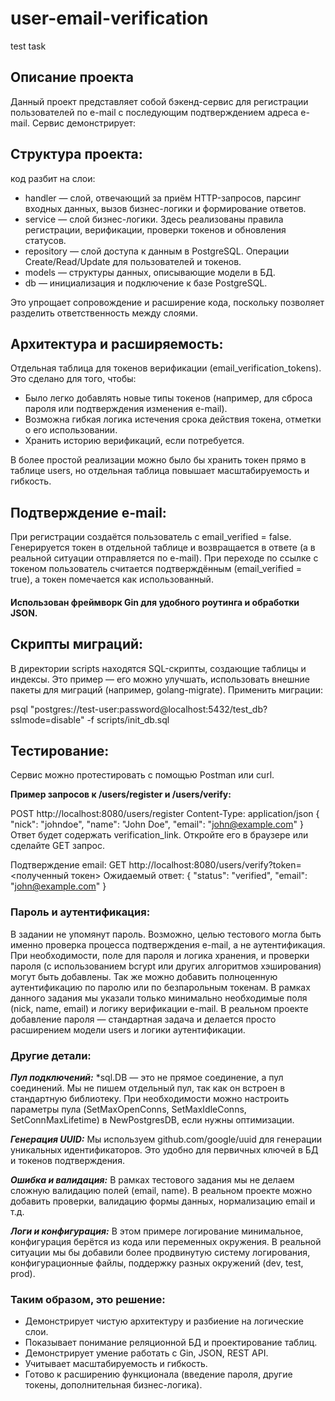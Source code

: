 # user-email-verification

test task

## Описание проекта

Данный проект представляет собой бэкенд-сервис для регистрации пользователей по e-mail с последующим подтверждением адреса e-mail. Сервис демонстрирует:

## Структура проекта:

код разбит на слои:

- handler — слой, отвечающий за приём HTTP-запросов, парсинг входных данных, вызов бизнес-логики и формирование ответов.
- service — слой бизнес-логики. Здесь реализованы правила регистрации, верификации, проверки токенов и обновления статусов.
- repository — слой доступа к данным в PostgreSQL. Операции Create/Read/Update для пользователей и токенов.
- models — структуры данных, описывающие модели в БД.
- db — инициализация и подключение к базе PostgreSQL.

Это упрощает сопровождение и расширение кода, поскольку позволяет разделить ответственность между слоями.

## Архитектура и расширяемость:

Отдельная таблица для токенов верификации (email_verification_tokens). Это сделано для того, чтобы:

- Было легко добавлять новые типы токенов (например, для сброса пароля или подтверждения изменения e-mail).
- Возможна гибкая логика истечения срока действия токена, отметки о его использовании.
- Хранить историю верификаций, если потребуется.

В более простой реализации можно было бы хранить токен прямо в таблице users, но отдельная таблица повышает масштабируемость и гибкость.

## Подтверждение e-mail:

При регистрации создаётся пользователь с email_verified = false.
Генерируется токен в отдельной таблице и возвращается в ответе (а в реальной ситуации отправляется по e-mail).
При переходе по ссылке с токеном пользователь считается подтверждённым (email_verified = true), а токен помечается как использованный.

#### Использован фреймворк Gin для удобного роутинга и обработки JSON.

## Скрипты миграций:

В директории scripts находятся SQL-скрипты, создающие таблицы и индексы. Это пример — его можно улучшать, использовать внешние пакеты для миграций (например, golang-migrate).
Применить миграции:

psql "postgres://test-user:password@localhost:5432/test_db?sslmode=disable" -f scripts/init_db.sql

## Тестирование:

Сервис можно протестировать с помощью Postman или curl.

**Пример запросов к /users/register и /users/verify:**

POST http://localhost:8080/users/register
Content-Type: application/json
{
"nick": "johndoe",
"name": "John Doe",
"email": "john@example.com"
}
Ответ будет содержать verification_link. Откройте его в браузере или сделайте GET запрос.

Подтверждение email:
GET http://localhost:8080/users/verify?token=<полученный токен>
Ожидаемый ответ:
{
"status": "verified",
"email": "john@example.com"
}

### Пароль и аутентификация:

В задании не упомянут пароль. Возможно, целью тестового могла быть именно проверка процесса подтверждения e-mail, а не аутентификация.
При необходимости, поле для пароля и логика хранения, и проверки пароля (с использованием bcrypt или других алгоритмов хэширования) могут быть добавлены. Так же можно добавить полноценную аутентификацию по паролю или по безпарольным токенам.
В рамках данного задания мы указали только минимально необходимые поля (nick, name, email) и логику верификации e-mail. В реальном проекте добавление пароля — стандартная задача и делается просто расширением модели users и логики аутентификации.

### Другие детали:

**_Пул подключений:_**
\*sql.DB — это не прямое соединение, а пул соединений. Мы не пишем отдельный пул, так как он встроен в стандартную библиотеку. При необходимости можно настроить параметры пула (SetMaxOpenConns, SetMaxIdleConns, SetConnMaxLifetime) в NewPostgresDB, если нужны оптимизации.

**_Генерация UUID:_**
Мы используем github.com/google/uuid для генерации уникальных идентификаторов. Это удобно для первичных ключей в БД и токенов подтверждения.

**_Ошибка и валидация:_**
В рамках тестового задания мы не делаем сложную валидацию полей (email, name). В реальном проекте можно добавить проверки, валидацию формы данных, нормализацию email и т.д.

**_Логи и конфигурация:_**
В этом примере логирование минимальное, конфигурация берётся из кода или переменных окружения. В реальной ситуации мы бы добавили более продвинутую систему логирования, конфигурационные файлы, поддержку разных окружений (dev, test, prod).

### Таким образом, это решение:

- Демонстрирует чистую архитектуру и разбиение на логические слои.
- Показывает понимание реляционной БД и проектирование таблиц.
- Демонстрирует умение работать с Gin, JSON, REST API.
- Учитывает масштабируемость и гибкость.
- Готово к расширению функционала (введение пароля, другие токены, дополнительная бизнес-логика).
